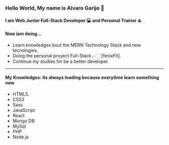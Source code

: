 ### Hello World, My name is Alvaro Garijo 👋
#### I am  Web Junior Full-Stack Developer 💻  and Personal Trainer ♨️


#### Now iam doing...

- Learn knowledges bout the MERN Technology Stack and new tecnologies. 
- Doing the personal proyect Full-Stack 👉🏻 [fenixFit].
- Continue my studies for be a better developer.
___

#### My Knowledges: its always loading because everytime learn something new

- HTML5.   
- CSS3
- Sass
- JavaScript
- React
- Mongo DB
- MySql
- PHP
- Node.js
